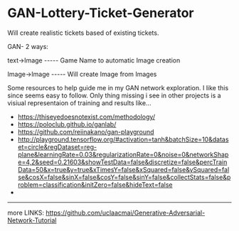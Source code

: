 # GAN-Lottery-Ticket-Generator
Will create realistic tickets based of existing tickets.

GAN- 2 ways:

text->Image ----- Game Name to automatic Image creation

Image->Image ----- Will create Image from Images


Some resources to help guide me in my GAN network exploration. I like this since seems easy to follow. Only thing missing i see in other projects is a visiual representaion of training and results like...

- https://thiseyedoesnotexist.com/methodology/
- https://poloclub.github.io/ganlab/
- https://github.com/reiinakano/gan-playground
- http://playground.tensorflow.org/#activation=tanh&batchSize=10&dataset=circle&regDataset=reg-plane&learningRate=0.03&regularizationRate=0&noise=0&networkShape=4,2&seed=0.21603&showTestData=false&discretize=false&percTrainData=50&x=true&y=true&xTimesY=false&xSquared=false&ySquared=false&cosX=false&sinX=false&cosY=false&sinY=false&collectStats=false&problem=classification&initZero=false&hideText=false
-

--------

more LINKS:
https://github.com/uclaacmai/Generative-Adversarial-Network-Tutorial

